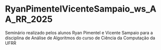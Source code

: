 # RyanPimentelVicenteSampaio_ws_AA_RR_2025
Seminário realizado pelos alunos Ryan Pimentel e Vicente Sampaio para a disciplina de Análise de Algoritmos do curso de Ciência da Computação da UFRR
